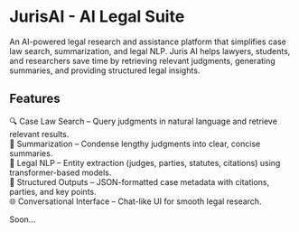 # JurisAI - AI Legal Suite

An AI-powered legal research and assistance platform that simplifies case law search, summarization, and legal NLP. Juris AI helps lawyers, students, and researchers save time by retrieving relevant judgments, generating summaries, and providing structured legal insights.

## Features

🔍 Case Law Search – Query judgments in natural language and retrieve relevant results.  
📝 Summarization – Condense lengthy judgments into clear, concise summaries.  
📑 Legal NLP – Entity extraction (judges, parties, statutes, citations) using transformer-based models.  
📂 Structured Outputs – JSON-formatted case metadata with citations, parties, and key points.  
🌐 Conversational Interface – Chat-like UI for smooth legal research.

Soon...
